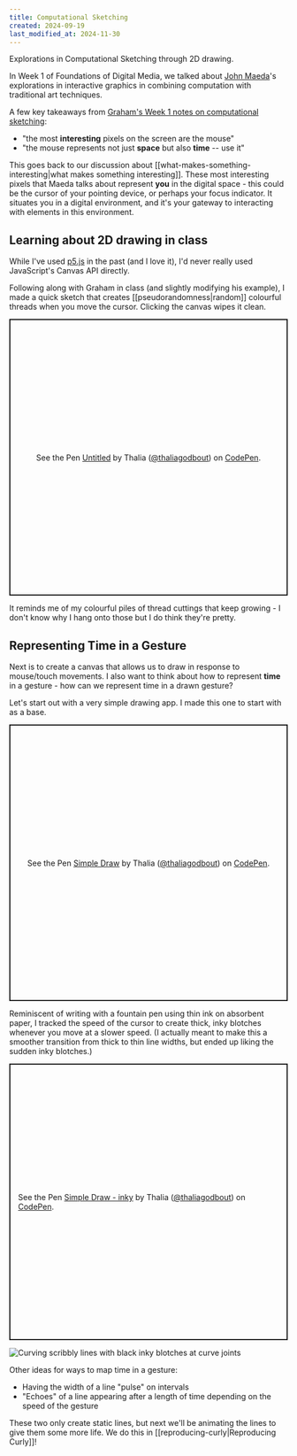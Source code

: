 ```yaml
---
title: Computational Sketching
created: 2024-09-19
last_modified_at: 2024-11-30
---
```


<div class="overview">
Explorations in Computational Sketching through 2D drawing.
</div>

In Week 1 of Foundations of Digital Media, we talked about [John Maeda](https://en.wikipedia.org/wiki/John_Maeda)'s explorations in interactive graphics in combining computation with traditional art techniques.

A few key takeaways from [Graham's Week 1 notes on computational sketching](https://alicelab.world/digm5010/#computational-sketching):
- "the most **interesting** pixels on the screen are the mouse"
- "the mouse represents not just **space** but also **time** -- use it"

This goes back to our discussion about [[what-makes-something-interesting|what makes something interesting]]. These most interesting pixels that Maeda talks about represent **you** in the digital space - this could be the cursor of your pointing device, or perhaps your focus indicator. It situates you in a digital environment, and it's your gateway to interacting with elements in this environment.

## Learning about 2D drawing in class
While I've used [p5.js](https://p5js.org/) in the past (and I love it), I'd never really used JavaScript's Canvas API directly.

Following along with Graham in class (and slightly modifying his example), I made a quick sketch that creates [[pseudorandomness|random]] colourful threads when you move the cursor. Clicking the canvas wipes it clean.

<p class="codepen" data-height="500" data-default-tab="js,result" data-slug-hash="ExBJXyx" data-pen-title="Untitled" data-user="thaliagodbout" style="height: 500px; box-sizing: border-box; display: flex; align-items: center; justify-content: center; border: 2px solid; margin: 1em 0; padding: 1em;">
  <span>See the Pen <a href="https://codepen.io/thaliagodbout/pen/ExBJXyx">
  Untitled</a> by Thalia (<a href="https://codepen.io/thaliagodbout">@thaliagodbout</a>)
  on <a href="https://codepen.io">CodePen</a>.</span>
</p>
<script async src="https://cpwebassets.codepen.io/assets/embed/ei.js"></script>

It reminds me of my colourful piles of thread cuttings that keep growing - I don't know why I hang onto those but I do think they're pretty.

## Representing Time in a Gesture
Next is to create a canvas that allows us to draw in response to mouse/touch movements. I also want to think about how to represent **time** in a gesture - how can we represent time in a drawn gesture?

Let's start out with a very simple drawing app. I made this one to start with as a base.

<p class="codepen" data-height="500" data-default-tab="js,result" data-slug-hash="VwoZJxO" data-pen-title="Simple Draw" data-user="thaliagodbout" style="height: 500px; box-sizing: border-box; display: flex; align-items: center; justify-content: center; border: 2px solid; margin: 1em 0; padding: 1em;">
  <span>See the Pen <a href="https://codepen.io/thaliagodbout/pen/VwoZJxO">
  Simple Draw</a> by Thalia (<a href="https://codepen.io/thaliagodbout">@thaliagodbout</a>)
  on <a href="https://codepen.io">CodePen</a>.</span>
</p>
<script async src="https://cpwebassets.codepen.io/assets/embed/ei.js"></script>

Reminiscent of writing with a fountain pen using thin ink on absorbent paper, I tracked the speed of the cursor to create thick, inky blotches whenever you move at a slower speed. (I actually meant to make this a smoother transition from thick to thin line widths, but ended up liking the sudden inky blotches.)

<p class="codepen" data-height="500" data-default-tab="js,result" data-slug-hash="mdNddYJ" data-pen-title="Simple Draw - inky" data-user="thaliagodbout" style="height: 500px; box-sizing: border-box; display: flex; align-items: center; justify-content: center; border: 2px solid; margin: 1em 0; padding: 1em;">
  <span>See the Pen <a href="https://codepen.io/thaliagodbout/pen/mdNddYJ">
  Simple Draw - inky</a> by Thalia (<a href="https://codepen.io/thaliagodbout">@thaliagodbout</a>)
  on <a href="https://codepen.io">CodePen</a>.</span>
</p>
<script async src="https://cpwebassets.codepen.io/assets/embed/ei.js"></script>

<img alt="Curving scribbly lines with black inky blotches at curve joints" src="{{site.baseurl}}/assets/inkyblotches.png">

Other ideas for ways to map time in a gesture:
- Having the width of a line "pulse" on intervals
- "Echoes" of a line appearing after a length of time depending on the speed of the gesture

These two only create static lines, but next we'll be animating the lines to give them some more life. We do this in [[reproducing-curly|Reproducing Curly]]!